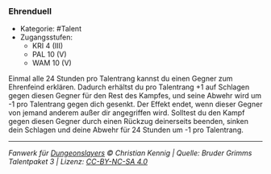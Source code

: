 <!---
Dies ist ein Fanwerk für DUNGEONSLAYERS © von Christian Kennig

Quellen:      [Bruder Grimms Talentpaket 3](https://www.f-space.de/ds4/downloads.html)
              [Talentbeschreibungen](https://www.f-space.de/ds4/tools-talentcards.html)
License:      [CC-BY-NC-SA 4.0](https://creativecommons.org/licenses/by-nc-sa/4.0/deed.de)
Richtlinien:  [Fanwerkrichtlinien](https://www.dungeonslayers.net/fanwerk-richtlinien/)
Autor:        Zauberlehrling
-->

### Ehrenduell

- Kategorie: #Talent
- Zugangsstufen:
  - KRI 4 (III)
  - PAL 10 (V)
  - WAM 10 (V)

Einmal alle 24 Stunden pro Talentrang kannst du einen Gegner zum Ehrenfeind erklären. Dadurch erhältst du pro Talentrang +1 auf Schlagen gegen diesen Gegner für den Rest des Kampfes, und seine Abwehr wird um -1 pro Talentrang gegen dich gesenkt. Der Effekt endet, wenn dieser Gegner von jemand anderem außer dir angegriffen wird. Solltest du den Kampf gegen diesen Gegner durch einen Rückzug deinerseits beenden, sinken dein Schlagen und deine Abwehr für 24 Stunden um -1 pro Talentrang.

---

_Fanwerk für [Dungeonslayers](https://www.dungeonslayers.net/) © Christian Kennig | Quelle: Bruder Grimms Talentpaket 3 | Lizenz: [CC-BY-NC-SA 4.0](https://creativecommons.org/licenses/by-nc-sa/4.0/deed.de)_
